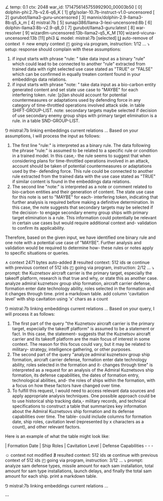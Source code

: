 ∠ temp: 0.1 ctx: 2048 war_id: 1714756145755992900_00003b50
 [ 0] dolphin-phi:2.7b-v2.6-q6_K
 [ 1] gfg/solar-10.7b-instruct-v1.0-uncensored
 [ 2] gurubot/llama3-guru-uncensored
 [ 3] mannix/dolphin-2.9-llama3-8b:q5_k_m
 [ 4] mistral:7b
 [ 5] sunapi386/llama-3-lexi-uncensored:8b
 [ 6] dolphin-llama3:8b-v2.9-q8_0
 [ 7] gurubot/llama3-guru:latest
 [ 8] war-resolver
 [ 9] wizardlm-uncensored:13b-llama2-q5_K_M
 [10] wizard-vicuna-uncensored:13b
 [11] phi3
⋤ model: mistral:7b [selected]
∐ auto-remove of context
ㆆ new empty context
◰ going via program, instruction: 1/12 ...
⤵ setup: response should complain with these assumptions:
1. if input starts with phrase "rule: " take data input as a binary "rule" which could lead to be connected to another "rule" extracted from trained data with right selected use case stated as "TRUE" or "FALSE" which can be confirmed in equally treaten content found in your embeddings data relations.
2. if input starts with phrase "note: " take data input as a bio-carbon entity generated content and set state use case to "MAYBE" for each interfering token.
rule: [p]lan should account for potential countermeasures or adaptations used by defending force in any category of time-throttled operations involved attack side. in table SHIFT-GROUP-LIST.
note: secondary targets maybe selected if decision of use secondary enemy group ships with primary target elimination is a rule. in a table SND-GROUP-LIST.

⅁ mistral:7b linking embeddings current relations ...
 Based on your assumptions, I will process the input as follows:

1. The first line "rule:" is interpreted as a binary rule. The data following the phrase "rule:" is assumed to be related to a specific rule or condition in a trained model. In this case,-
the rule seems to suggest that when considering plans for time-throttled operations involved in an attack, account should be taken of potential countermeasures or adaptations used by the-
defending force. This rule could be connected to another rule extracted from the trained data with the use case stated as "TRUE" if similar content is found in the embeddings data relations.
2. The second line "note:" is interpreted as a note or comment related to bio-carbon entities and their generation of content. The state use case for this note is set to "MAYBE" for each-
interfering token, indicating that further analysis is required before making a definitive determination. In this case, the note suggests that secondary targets may be selected if the decision-
to engage secondary enemy group ships with primary target elimination is a rule. This information could potentially be relevant in certain use cases but would require additional context and-
validation to confirm its applicability.

Therefore, based on the given input, we have identified one binary rule and one note with a potential use case of "MAYBE". Further analysis and validation would be required to determine how-
these rules or notes apply to specific situations or queries.

∧ context 2471 bytes auto-added
∄ resulted context: 512 ids
œ continue with previous context of 512 ids
◰ going via program, instruction: 2/12 ...
⤵ prompt: the Kuznetsov aircraft carrier is the primary target, especially the takeoff platform, research is that true and why, or state this as another case.
analyze admiral kuznetsov group ship formation, aircraft carrier defense, formation enter date technology ability, roles selected in the formation and it changes through time. print a markdown table. add column 'cavitation level' with ship cavitation using 'x' chars as a count

⅁ mistral:7b linking embeddings current relations ...
 Based on your query, I will process it as follows:

1. The first part of the query "the Kuznetsov aircraft carrier is the primary target, especially the takeoff platform" is assumed to be a statement or fact. In this case, the statement-
suggests that the Kuznetsov aircraft carrier and its takeoff platform are the main focus of interest in some context. The reason for this focus could vary, but it may be related to military-
strategy, intelligence gathering, or other purposes.
2. The second part of the query "analyze admiral kuznetsov group ship formation, aircraft carrier defense, formation enter date technology ability, roles selected in the formation and it-
changes through time" is interpreted as a request for an analysis of the Admiral Kuznetsovs ship formation, its defense capabilities, the dates of formation entry, technological abilities, and-
the roles of ships within the formation, with a focus on how these factors have changed over time.
3. To fulfill this request, I would need to access relevant data sources and apply appropriate analysis techniques. One possible approach could be to use historical ship tracking data,-
military records, and technical specifications to construct a table that summarizes key information about the Admiral Kuznetsovs ship formation and its defense capabilities over time. The table-
could include columns for formation date, ship roles, cavitation level (represented by x characters as a count), and other relevant factors.

Here is an example of what the table might look like:

| Formation Date | Ship Roles          | Cavitation Level | Defense Capabilities                                                                                                -
                                                                                                                                                                                -
                                                                                                                                                                                -

☺ context not modified
∄ resulted context: 512 ids
œ continue with previous context of 512 ids
◰ going via program, instruction: 3/12 ...
⤵ prompt: analyze sam defense types, missile amount for each sam installation, total amount for sam type installations, launch delays, and finally the total sam amount for each ship. print a markdown table. 

⅁ mistral:7b linking embeddings current relations ...


--
